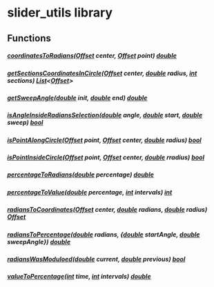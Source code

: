 


# slider_utils library
















## Functions

##### [coordinatesToRadians](../components_slider_component_slider_utils/coordinatesToRadians.md)([Offset](https://api.flutter.dev/flutter/dart-ui/Offset-class.html) center, [Offset](https://api.flutter.dev/flutter/dart-ui/Offset-class.html) point) [double](https://api.flutter.dev/flutter/dart-core/double-class.html)



   




##### [getSectionsCoordinatesInCircle](../components_slider_component_slider_utils/getSectionsCoordinatesInCircle.md)([Offset](https://api.flutter.dev/flutter/dart-ui/Offset-class.html) center, [double](https://api.flutter.dev/flutter/dart-core/double-class.html) radius, [int](https://api.flutter.dev/flutter/dart-core/int-class.html) sections) [List](https://api.flutter.dev/flutter/dart-core/List-class.html)&lt;[Offset](https://api.flutter.dev/flutter/dart-ui/Offset-class.html)>



   




##### [getSweepAngle](../components_slider_component_slider_utils/getSweepAngle.md)([double](https://api.flutter.dev/flutter/dart-core/double-class.html) init, [double](https://api.flutter.dev/flutter/dart-core/double-class.html) end) [double](https://api.flutter.dev/flutter/dart-core/double-class.html)



   




##### [isAngleInsideRadiansSelection](../components_slider_component_slider_utils/isAngleInsideRadiansSelection.md)([double](https://api.flutter.dev/flutter/dart-core/double-class.html) angle, [double](https://api.flutter.dev/flutter/dart-core/double-class.html) start, [double](https://api.flutter.dev/flutter/dart-core/double-class.html) sweep) [bool](https://api.flutter.dev/flutter/dart-core/bool-class.html)



   




##### [isPointAlongCircle](../components_slider_component_slider_utils/isPointAlongCircle.md)([Offset](https://api.flutter.dev/flutter/dart-ui/Offset-class.html) point, [Offset](https://api.flutter.dev/flutter/dart-ui/Offset-class.html) center, [double](https://api.flutter.dev/flutter/dart-core/double-class.html) radius) [bool](https://api.flutter.dev/flutter/dart-core/bool-class.html)



   




##### [isPointInsideCircle](../components_slider_component_slider_utils/isPointInsideCircle.md)([Offset](https://api.flutter.dev/flutter/dart-ui/Offset-class.html) point, [Offset](https://api.flutter.dev/flutter/dart-ui/Offset-class.html) center, [double](https://api.flutter.dev/flutter/dart-core/double-class.html) rradius) [bool](https://api.flutter.dev/flutter/dart-core/bool-class.html)



   




##### [percentageToRadians](../components_slider_component_slider_utils/percentageToRadians.md)([double](https://api.flutter.dev/flutter/dart-core/double-class.html) percentage) [double](https://api.flutter.dev/flutter/dart-core/double-class.html)



   




##### [percentageToValue](../components_slider_component_slider_utils/percentageToValue.md)([double](https://api.flutter.dev/flutter/dart-core/double-class.html) percentage, [int](https://api.flutter.dev/flutter/dart-core/int-class.html) intervals) [int](https://api.flutter.dev/flutter/dart-core/int-class.html)



   




##### [radiansToCoordinates](../components_slider_component_slider_utils/radiansToCoordinates.md)([Offset](https://api.flutter.dev/flutter/dart-ui/Offset-class.html) center, [double](https://api.flutter.dev/flutter/dart-core/double-class.html) radians, [double](https://api.flutter.dev/flutter/dart-core/double-class.html) radius) [Offset](https://api.flutter.dev/flutter/dart-ui/Offset-class.html)



   




##### [radiansToPercentage](../components_slider_component_slider_utils/radiansToPercentage.md)([double](https://api.flutter.dev/flutter/dart-core/double-class.html) radians, {[double](https://api.flutter.dev/flutter/dart-core/double-class.html) startAngle, [double](https://api.flutter.dev/flutter/dart-core/double-class.html) sweepAngle}) [double](https://api.flutter.dev/flutter/dart-core/double-class.html)



   




##### [radiansWasModuloed](../components_slider_component_slider_utils/radiansWasModuloed.md)([double](https://api.flutter.dev/flutter/dart-core/double-class.html) current, [double](https://api.flutter.dev/flutter/dart-core/double-class.html) previous) [bool](https://api.flutter.dev/flutter/dart-core/bool-class.html)



   




##### [valueToPercentage](../components_slider_component_slider_utils/valueToPercentage.md)([int](https://api.flutter.dev/flutter/dart-core/int-class.html) time, [int](https://api.flutter.dev/flutter/dart-core/int-class.html) intervals) [double](https://api.flutter.dev/flutter/dart-core/double-class.html)



   












